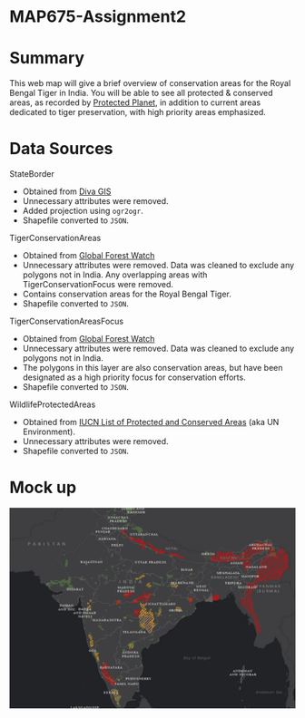 # MAP675-Assignment2

# Summary
This web map will give a brief overview of conservation areas for the Royal Bengal Tiger in India. You will be able to see all protected & conserved areas, as recorded by [Protected Planet](https://www.protectedplanet.net/), in addition to current areas dedicated to tiger preservation, with high priority areas emphasized.


# Data Sources
StateBorder
* Obtained from [Diva GIS](http://www.diva-gis.org/gdata)
* Unnecessary attributes were removed.
* Added projection using `ogr2ogr`.
* Shapefile converted to `JSON`.

TigerConservationAreas
* Obtained from [Global Forest Watch](http://data.globalforestwatch.org/datasets/04d892c083f54c638228931da081467b_3)
* Unnecessary attributes were removed. Data was cleaned to exclude any polygons not in India. Any overlapping areas with TigerConservationFocus were removed.
* Contains conservation areas for the Royal Bengal Tiger.
* Shapefile converted to `JSON`.

TigerConservationAreasFocus
* Obtained from [Global Forest Watch](http://data.globalforestwatch.org/datasets/f50efdadb0234ef392c4ecd8185c1f5f_4)
* Unnecessary attributes were removed. Data was cleaned to exclude any polygons not in India.
* The polygons in this layer are also conservation areas, but have been designated as a high priority focus for conservation efforts.
* Shapefile converted to `JSON`.

WildlifeProtectedAreas
* Obtained from [IUCN List of Protected and Conserved Areas](https://www.protectedplanet.net/country/IN) (aka UN Environment).
* Unnecessary attributes were removed.  
* Shapefile converted to `JSON`.

# Mock up

![Map of India showing conservation areas](/RoughDraft-ArcPro.PNG "Mock up")

